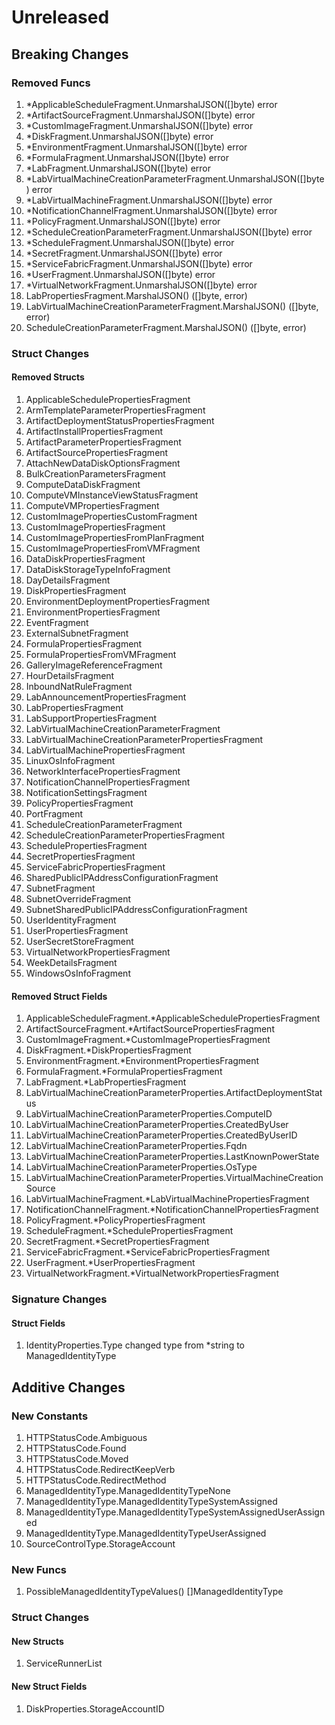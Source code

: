 # Unreleased

## Breaking Changes

### Removed Funcs

1. *ApplicableScheduleFragment.UnmarshalJSON([]byte) error
1. *ArtifactSourceFragment.UnmarshalJSON([]byte) error
1. *CustomImageFragment.UnmarshalJSON([]byte) error
1. *DiskFragment.UnmarshalJSON([]byte) error
1. *EnvironmentFragment.UnmarshalJSON([]byte) error
1. *FormulaFragment.UnmarshalJSON([]byte) error
1. *LabFragment.UnmarshalJSON([]byte) error
1. *LabVirtualMachineCreationParameterFragment.UnmarshalJSON([]byte) error
1. *LabVirtualMachineFragment.UnmarshalJSON([]byte) error
1. *NotificationChannelFragment.UnmarshalJSON([]byte) error
1. *PolicyFragment.UnmarshalJSON([]byte) error
1. *ScheduleCreationParameterFragment.UnmarshalJSON([]byte) error
1. *ScheduleFragment.UnmarshalJSON([]byte) error
1. *SecretFragment.UnmarshalJSON([]byte) error
1. *ServiceFabricFragment.UnmarshalJSON([]byte) error
1. *UserFragment.UnmarshalJSON([]byte) error
1. *VirtualNetworkFragment.UnmarshalJSON([]byte) error
1. LabPropertiesFragment.MarshalJSON() ([]byte, error)
1. LabVirtualMachineCreationParameterFragment.MarshalJSON() ([]byte, error)
1. ScheduleCreationParameterFragment.MarshalJSON() ([]byte, error)

### Struct Changes

#### Removed Structs

1. ApplicableSchedulePropertiesFragment
1. ArmTemplateParameterPropertiesFragment
1. ArtifactDeploymentStatusPropertiesFragment
1. ArtifactInstallPropertiesFragment
1. ArtifactParameterPropertiesFragment
1. ArtifactSourcePropertiesFragment
1. AttachNewDataDiskOptionsFragment
1. BulkCreationParametersFragment
1. ComputeDataDiskFragment
1. ComputeVMInstanceViewStatusFragment
1. ComputeVMPropertiesFragment
1. CustomImagePropertiesCustomFragment
1. CustomImagePropertiesFragment
1. CustomImagePropertiesFromPlanFragment
1. CustomImagePropertiesFromVMFragment
1. DataDiskPropertiesFragment
1. DataDiskStorageTypeInfoFragment
1. DayDetailsFragment
1. DiskPropertiesFragment
1. EnvironmentDeploymentPropertiesFragment
1. EnvironmentPropertiesFragment
1. EventFragment
1. ExternalSubnetFragment
1. FormulaPropertiesFragment
1. FormulaPropertiesFromVMFragment
1. GalleryImageReferenceFragment
1. HourDetailsFragment
1. InboundNatRuleFragment
1. LabAnnouncementPropertiesFragment
1. LabPropertiesFragment
1. LabSupportPropertiesFragment
1. LabVirtualMachineCreationParameterFragment
1. LabVirtualMachineCreationParameterPropertiesFragment
1. LabVirtualMachinePropertiesFragment
1. LinuxOsInfoFragment
1. NetworkInterfacePropertiesFragment
1. NotificationChannelPropertiesFragment
1. NotificationSettingsFragment
1. PolicyPropertiesFragment
1. PortFragment
1. ScheduleCreationParameterFragment
1. ScheduleCreationParameterPropertiesFragment
1. SchedulePropertiesFragment
1. SecretPropertiesFragment
1. ServiceFabricPropertiesFragment
1. SharedPublicIPAddressConfigurationFragment
1. SubnetFragment
1. SubnetOverrideFragment
1. SubnetSharedPublicIPAddressConfigurationFragment
1. UserIdentityFragment
1. UserPropertiesFragment
1. UserSecretStoreFragment
1. VirtualNetworkPropertiesFragment
1. WeekDetailsFragment
1. WindowsOsInfoFragment

#### Removed Struct Fields

1. ApplicableScheduleFragment.*ApplicableSchedulePropertiesFragment
1. ArtifactSourceFragment.*ArtifactSourcePropertiesFragment
1. CustomImageFragment.*CustomImagePropertiesFragment
1. DiskFragment.*DiskPropertiesFragment
1. EnvironmentFragment.*EnvironmentPropertiesFragment
1. FormulaFragment.*FormulaPropertiesFragment
1. LabFragment.*LabPropertiesFragment
1. LabVirtualMachineCreationParameterProperties.ArtifactDeploymentStatus
1. LabVirtualMachineCreationParameterProperties.ComputeID
1. LabVirtualMachineCreationParameterProperties.CreatedByUser
1. LabVirtualMachineCreationParameterProperties.CreatedByUserID
1. LabVirtualMachineCreationParameterProperties.Fqdn
1. LabVirtualMachineCreationParameterProperties.LastKnownPowerState
1. LabVirtualMachineCreationParameterProperties.OsType
1. LabVirtualMachineCreationParameterProperties.VirtualMachineCreationSource
1. LabVirtualMachineFragment.*LabVirtualMachinePropertiesFragment
1. NotificationChannelFragment.*NotificationChannelPropertiesFragment
1. PolicyFragment.*PolicyPropertiesFragment
1. ScheduleFragment.*SchedulePropertiesFragment
1. SecretFragment.*SecretPropertiesFragment
1. ServiceFabricFragment.*ServiceFabricPropertiesFragment
1. UserFragment.*UserPropertiesFragment
1. VirtualNetworkFragment.*VirtualNetworkPropertiesFragment

### Signature Changes

#### Struct Fields

1. IdentityProperties.Type changed type from *string to ManagedIdentityType

## Additive Changes

### New Constants

1. HTTPStatusCode.Ambiguous
1. HTTPStatusCode.Found
1. HTTPStatusCode.Moved
1. HTTPStatusCode.RedirectKeepVerb
1. HTTPStatusCode.RedirectMethod
1. ManagedIdentityType.ManagedIdentityTypeNone
1. ManagedIdentityType.ManagedIdentityTypeSystemAssigned
1. ManagedIdentityType.ManagedIdentityTypeSystemAssignedUserAssigned
1. ManagedIdentityType.ManagedIdentityTypeUserAssigned
1. SourceControlType.StorageAccount

### New Funcs

1. PossibleManagedIdentityTypeValues() []ManagedIdentityType

### Struct Changes

#### New Structs

1. ServiceRunnerList

#### New Struct Fields

1. DiskProperties.StorageAccountID
